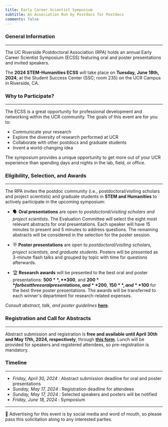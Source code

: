 ```yaml
---
title: Early Career Scientist Symposium
subtitle: An Association Run by Postdocs for Postdocs
comments: false
---
```


### General Information
___
The UC Riverside Postdoctoral Association (RPA) holds an annual Early Career Scientist Symposium (ECSS) featuring oral and poster presentations and invited speakers.

The **2024 STEM-Humanities ECSS** will take place on **Tuesday, June 18th, 2024**, at the Student Success Center (SSC; room 235) on the UCR Campus in Riverside, CA.


### Why to Participate?
___
The ECSS is a great opportunity for professional development and networking within the UCR community. The goals of this event are for you to:

- Communicate your research
- Explore the diversity of research performed at UCR
- Collaborate with other postdocs and graduate students
- Invent a world-changing idea

The symposium provides a unique opportunity to get more out of your UCR experience than spending days and nights in the lab, field, or office.


### Eligibility, Selection, and Awards
___
The RPA invites the postdoc community (i.e., postdoctoral/visiting scholars and project scientists) and graduate students in **STEM and Humanities** to actively participate in the upcoming symposium:

- 🗣️ **Oral presentations** are open to *postdoctoral/visiting scholars and project scientists*. The Evaluation Committee will select the eight most relevant abstracts for oral presentations. Each speaker will have 15 minutes to present and 5 minutes to address questions. The remaining abstracts will be considered in the selection for the poster session.

- 🪧 **Poster presentations** are open to *postdoctoral/visiting scholars, project scientists, and graduate students*. Posters will be presented as 3-minute flash talks and grouped by topic with time for questions afterwards. 

- 🏆 **Research awards** will be presented to the best oral and poster presentations: **$500**, **$300**, and **$200** for best three oral presentations, and **$200**, **$150**, and **$100** for the best three poster presentations. The awards will be transferred to each winner's department for research-related expenses.

*Consult abstract, talk, and poster guidelines* **[here](/page/symposium-guidelines)**.


### Registration and Call for Abstracts
___
Abstract submission and registration is **free and available until April 30th and May 17th, 2024, respectively**, through **[this form](https://forms.gle/x33TNYmgEvUHTuyD9)**. Lunch will be provided for speakers and registered attendees, so pre-registration is mandatory.


### Timeline
___
- *Friday, April 30, 2024* : Abstract submission deadline for oral and poster presentations
- *Sunday,   May 17, 2024* : Registration deadline for attendees
- *Sunday,   May 17, 2024* : Selected speakers and posters will be notified
- *Friday,  June 18, 2024* : Symposium
___
📣 Advertising for this event is by social media and word of mouth, so please pass this solicitation along to any interested parties.
